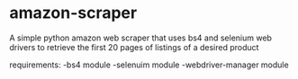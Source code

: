 # amazon-scraper
A simple python amazon web scraper that uses bs4 and selenium web drivers to retrieve the first 20 pages of listings of a desired product

requirements:
-bs4 module
-selenuim module
-webdriver-manager module
